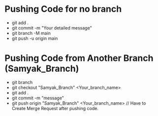 # Pushing Code for no branch

- git add .
- git commit -m "Your detailed message"
- git branch -M main
- git push -u origin main

# Pushing Code from Another Branch (Samyak_Branch)

- git branch
- git checkout "Samyak_Branch" <Your_branch_name>
- git add .
- git commit -m "message"
- git push origin "Samyak_Branch" <Your_branch_name>
  // Have to Create Merge Request after pushing code.
